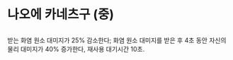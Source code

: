 # 나오에 카네츠구 (중)

##

받는 화염 원소 대미지가 25% 감소한다; 화염 원소 대미지를 받은 후 4초 동안 자신의 물리 대미지가 40% 증가한다, 재사용 대기시간 10초.
